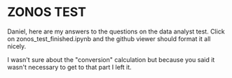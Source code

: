# ZONOS TEST

Daniel, here are my answers to the questions on the data analyst test. Click on zonos_test_finished.ipynb and the github viewer should format it all nicely.

I wasn't sure about the "conversion" calculation but because you said it wasn't necessary to get to that part I left it.
